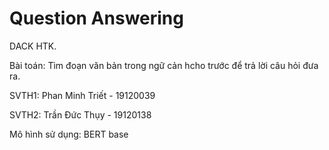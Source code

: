 # Question Answering

DACK HTK.


Bài toán: Tìm đoạn văn bản trong ngữ cản hcho trước để trả lời câu hỏi đưa ra.


SVTH1: Phan Minh Triết - 19120039


SVTH2: Trần Đức Thụy - 19120138


Mô hình sử dụng: BERT base


 
